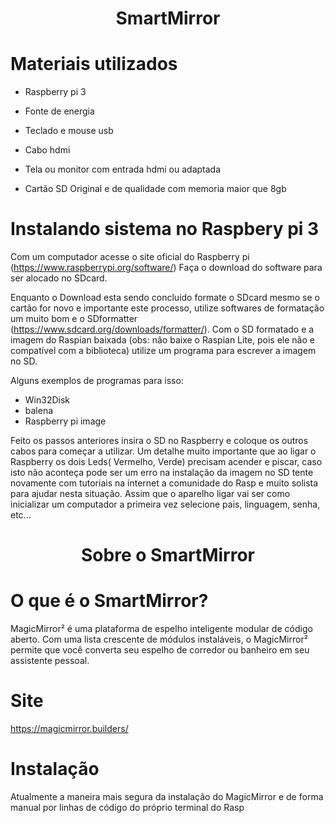 <h1 align="center"> SmartMirror </h1>

# Materiais utilizados
- Raspberry pi 3

- Fonte de energia

- Teclado e mouse usb

- Cabo hdmi

- Tela ou monitor com entrada hdmi ou adaptada

- Cartão SD Original e de qualidade com memoria maior que 8gb

# Instalando sistema no Raspbery pi 3

Com um computador acesse o site oficial do Raspberry pi (https://www.raspberrypi.org/software/)
Faça o download do software para ser alocado no SDcard.

Enquanto o Download esta sendo concluído formate o SDcard mesmo se o cartão for novo e importante este processo, utilize softwares de formatação um muito bom e o SDformatter 
(https://www.sdcard.org/downloads/formatter/).
Com o SD formatado e a imagem do Raspian baixada (obs: não baixe o Raspian Lite, pois ele não e compatível com a biblioteca) utilize um programa para escrever a imagem no SD.

Alguns exemplos de programas para isso:

- Win32Disk
- balena
- Raspberry pi image

Feito os passos anteriores insira o SD no Raspberry e coloque os outros cabos para começar a utilizar.
Um detalhe muito importante que ao ligar o Raspberry os dois Leds( Vermelho, Verde) precisam acender e piscar, caso isto não aconteça pode ser um erro na instalação da imagem no SD tente novamente com tutoriais na internet a comunidade do Rasp e muito solista para ajudar nesta situação.
Assim que o aparelho ligar vai ser como inicializar um computador a primeira vez selecione pais, linguagem, senha, etc...

<h1 align="center"> Sobre o SmartMirror </h1>

# O que é o SmartMirror?

MagicMirror² é uma plataforma de espelho inteligente modular de código aberto. Com uma lista crescente de módulos instaláveis, o MagicMirror² permite que você converta seu espelho de corredor ou banheiro em seu assistente pessoal.

# Site 
https://magicmirror.builders/

# Instalação

Atualmente a maneira mais segura da instalação do MagicMirror e de forma manual por linhas de código do próprio terminal do Rasp
